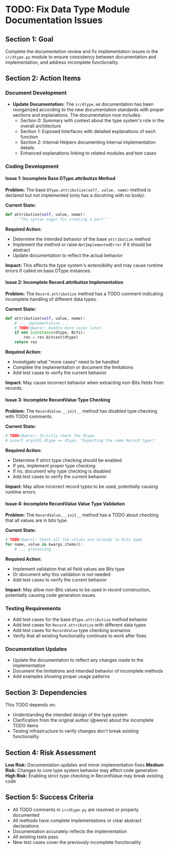 # TODO: Fix Data Type Module Documentation Issues

## Section 1: Goal

Complete the documentation review and fix implementation issues in the `ir/dtype.py` module to ensure consistency between documentation and implementation, and address incomplete functionality.

## Section 2: Action Items

### Document Development

- **Update Documentation:** The `ir/dtype.md` documentation has been reorganized according to the new documentation standards with proper sections and explanations. The documentation now includes:
  - Section 0: Summary with context about the type system's role in the overall architecture
  - Section 1: Exposed Interfaces with detailed explanations of each function
  - Section 2: Internal Helpers documenting internal implementation details
  - Enhanced explanations linking to related modules and test cases

### Coding Development

#### Issue 1: Incomplete Base DType.attributize Method

**Problem:** The base `DType.attributize(self, value, name)` method is declared but not implemented (only has a docstring with no body).

**Current State:**
```python
def attributize(self, value, name):
    '''The syntax sugar for creating a port'''
```

**Required Action:** 
- Determine the intended behavior of the base `attributize` method
- Implement the method or raise `NotImplementedError` if it should be abstract
- Update documentation to reflect the actual behavior

**Impact:** This affects the type system's extensibility and may cause runtime errors if called on base DType instances.

#### Issue 2: Incomplete Record.attributize Implementation

**Problem:** The `Record.attributize` method has a TODO comment indicating incomplete handling of different data types.

**Current State:**
```python
def attributize(self, value, name):
    # ... implementation ...
    # TODO(@were): Handle more cases later.
    if not isinstance(dtype, Bits):
        res = res.bitcast(dtype)
    return res
```

**Required Action:**
- Investigate what "more cases" need to be handled
- Complete the implementation or document the limitations
- Add test cases to verify the current behavior

**Impact:** May cause incorrect behavior when extracting non-Bits fields from records.

#### Issue 3: Incomplete RecordValue Type Checking

**Problem:** The `RecordValue.__init__` method has disabled type checking with TODO comments.

**Current State:**
```python
# TODO(@were): Strictly check the dtype
# assert args[0].dtype == dtype, "Expecting the same Record type!"
```

**Required Action:**
- Determine if strict type checking should be enabled
- If yes, implement proper type checking
- If no, document why type checking is disabled
- Add test cases to verify the current behavior

**Impact:** May allow incorrect record types to be used, potentially causing runtime errors.

#### Issue 4: Incomplete RecordValue Value Type Validation

**Problem:** The `RecordValue.__init__` method has a TODO about checking that all values are in bits type.

**Current State:**
```python
# TODO(@were): Check all the values are already in bits type
for name, value in kwargs.items():
    # ... processing ...
```

**Required Action:**
- Implement validation that all field values are Bits type
- Or document why this validation is not needed
- Add test cases to verify the current behavior

**Impact:** May allow non-Bits values to be used in record construction, potentially causing code generation issues.

### Testing Requirements

- Add test cases for the base `DType.attributize` method behavior
- Add test cases for `Record.attributize` with different data types
- Add test cases for `RecordValue` type checking scenarios
- Verify that all existing functionality continues to work after fixes

### Documentation Updates

- Update the documentation to reflect any changes made to the implementation
- Document the limitations and intended behavior of incomplete methods
- Add examples showing proper usage patterns

## Section 3: Dependencies

This TODO depends on:
- Understanding the intended design of the type system
- Clarification from the original author (@were) about the incomplete TODO items
- Testing infrastructure to verify changes don't break existing functionality

## Section 4: Risk Assessment

**Low Risk:** Documentation updates and minor implementation fixes
**Medium Risk:** Changes to core type system behavior may affect code generation
**High Risk:** Enabling strict type checking in RecordValue may break existing code

## Section 5: Success Criteria

- All TODO comments in `ir/dtype.py` are resolved or properly documented
- All methods have complete implementations or clear abstract declarations
- Documentation accurately reflects the implementation
- All existing tests pass
- New test cases cover the previously incomplete functionality
